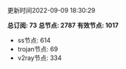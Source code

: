 更新时间2022-09-09 18:30:29

**总订阅: 73**
**总节点: 2787**
**有效节点: 1017**
- ss节点: 614
- trojan节点: 69
- v2ray节点: 334
